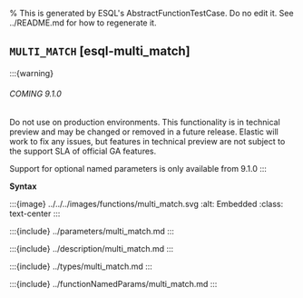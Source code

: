 % This is generated by ESQL's AbstractFunctionTestCase. Do no edit it. See ../README.md for how to regenerate it.

## `MULTI_MATCH` [esql-multi_match]
:::{warning}
###### COMING 9.1.0

Do not use on production environments. This functionality is in technical preview and
may be changed or removed in a future release. Elastic will work to fix any issues, but features in technical preview
are not subject to the support SLA of official GA features.

Support for optional named parameters is only available from 9.1.0
:::

**Syntax**

:::{image} ../../../images/functions/multi_match.svg
:alt: Embedded
:class: text-center
:::


:::{include} ../parameters/multi_match.md
:::

:::{include} ../description/multi_match.md
:::

:::{include} ../types/multi_match.md
:::

:::{include} ../functionNamedParams/multi_match.md
:::
